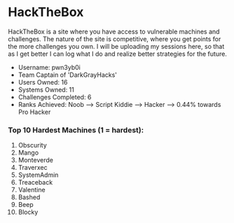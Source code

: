 # HackTheBox

HackTheBox is a site where you have access to vulnerable machines and challenges. The nature of the site is competitive, where 
you get points for the more challenges you own. I will be uploading my sessions here, so that as I get better I can log what I do
and realize better strategies for the future.

- Username: pwn3yb0i
- Team Captain of 'DarkGrayHacks'
- Users Owned: 16
- Systems Owned: 11
- Challenges Completed: 6
- Ranks Achieved:
Noob --> Script Kiddie --> Hacker --> 0.44% towards Pro Hacker

### Top 10 Hardest Machines (1 = hardest):
1. Obscurity
2. Mango
3. Monteverde
4. Traverxec
5. SystemAdmin
6. Treaceback
7. Valentine
8. Bashed
9. Beep
10. Blocky
